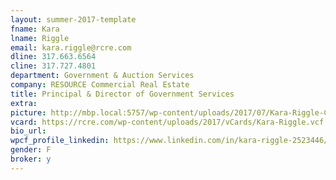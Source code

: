 ```yaml
---
layout: summer-2017-template 
fname: Kara
lname: Riggle
email: kara.riggle@rcre.com
dline: 317.663.6564
cline: 317.727.4801
department: Government & Auction Services
company: RESOURCE Commercial Real Estate
title: Principal & Director of Government Services
extra: 
picture: http://mbp.local:5757/wp-content/uploads/2017/07/Kara-Riggle-Circle-Colorx600.jpg
vcard: https://rcre.com/wp-content/uploads/2017/vCards/Kara-Riggle.vcf
bio_url: 
wpcf_profile_linkedin: https://www.linkedin.com/in/kara-riggle-2523446/
gender: F
broker: y
---
```

